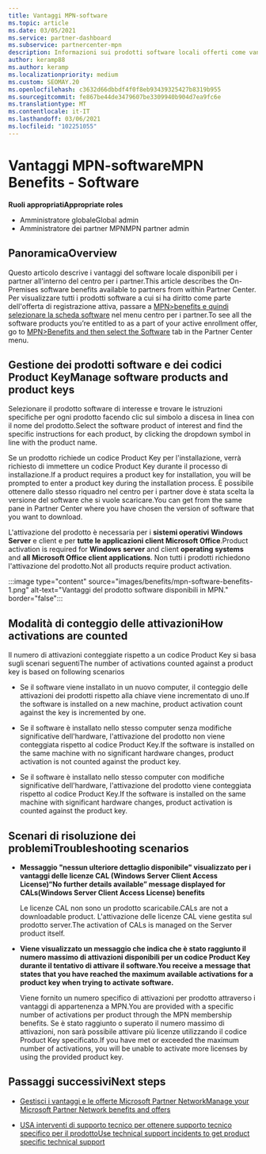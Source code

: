 ```yaml
---
title: Vantaggi MPN-software
ms.topic: article
ms.date: 03/05/2021
ms.service: partner-dashboard
ms.subservice: partnercenter-mpn
description: Informazioni sui prodotti software locali offerti come vantaggi Microsoft Partner Network (MPN)
author: keramp88
ms.author: keramp
ms.localizationpriority: medium
ms.custom: SEOMAY.20
ms.openlocfilehash: c3632d66dbbdf4f0f8eb93439325427b8319b955
ms.sourcegitcommit: fe867be44de3479607be3309940b904d7ea9fc6e
ms.translationtype: MT
ms.contentlocale: it-IT
ms.lasthandoff: 03/06/2021
ms.locfileid: "102251055"
---
```

# <a name="mpn-benefits---software"></a><span data-ttu-id="49042-103">Vantaggi MPN-software</span><span class="sxs-lookup"><span data-stu-id="49042-103">MPN Benefits - Software</span></span>

<span data-ttu-id="49042-104">**Ruoli appropriati**</span><span class="sxs-lookup"><span data-stu-id="49042-104">**Appropriate roles**</span></span>

- <span data-ttu-id="49042-105">Amministratore globale</span><span class="sxs-lookup"><span data-stu-id="49042-105">Global admin</span></span>
- <span data-ttu-id="49042-106">Amministratore dei partner MPN</span><span class="sxs-lookup"><span data-stu-id="49042-106">MPN partner admin</span></span>

## <a name="overview"></a><span data-ttu-id="49042-107">Panoramica</span><span class="sxs-lookup"><span data-stu-id="49042-107">Overview</span></span>

<span data-ttu-id="49042-108">Questo articolo descrive i vantaggi del software locale disponibili per i partner all'interno del centro per i partner.</span><span class="sxs-lookup"><span data-stu-id="49042-108">This article describes the On-Premises software benefits available to partners from within Partner Center.</span></span> <span data-ttu-id="49042-109">Per visualizzare tutti i prodotti software a cui si ha diritto come parte dell'offerta di registrazione attiva, passare a  [MPN>benefits e quindi selezionare la scheda software](https://partner.microsoft.com/dashboard/mpn/membership/benefits/software) nel menu centro per i partner.</span><span class="sxs-lookup"><span data-stu-id="49042-109">To see all the software products you’re entitled to as a part of your active enrollment offer, go to  [MPN>Benefits and then select the Software](https://partner.microsoft.com/dashboard/mpn/membership/benefits/software) tab in the Partner Center menu.</span></span>  

## <a name="manage-software-products-and-product-keys"></a><span data-ttu-id="49042-110">Gestione dei prodotti software e dei codici Product Key</span><span class="sxs-lookup"><span data-stu-id="49042-110">Manage software products and product keys</span></span>

<span data-ttu-id="49042-111">Selezionare il prodotto software di interesse e trovare le istruzioni specifiche per ogni prodotto facendo clic sul simbolo a discesa in linea con il nome del prodotto.</span><span class="sxs-lookup"><span data-stu-id="49042-111">Select the software product of  interest and find the specific instructions for each product, by clicking the dropdown symbol in line with the product name.</span></span>

<span data-ttu-id="49042-112">Se un prodotto richiede un codice Product Key per l'installazione, verrà richiesto di immettere un codice Product Key durante il processo di installazione.</span><span class="sxs-lookup"><span data-stu-id="49042-112">If a product requires a product key for installation, you will be prompted to enter a product key during the installation process.</span></span> <span data-ttu-id="49042-113">È possibile ottenere dallo stesso riquadro nel centro per i partner dove è stata scelta la versione del software che si vuole scaricare.</span><span class="sxs-lookup"><span data-stu-id="49042-113">You can get from the same pane in Partner Center where you have chosen the version of software that you want to download.</span></span>

<span data-ttu-id="49042-114">L'attivazione del prodotto è necessaria per i **sistemi operativi** **Windows Server** e client e per **tutte le applicazioni client Microsoft Office**.</span><span class="sxs-lookup"><span data-stu-id="49042-114">Product activation is required for **Windows server** and client **operating systems** and **all Microsoft Office client applications**.</span></span> <span data-ttu-id="49042-115">Non tutti i prodotti richiedono l'attivazione del prodotto.</span><span class="sxs-lookup"><span data-stu-id="49042-115">Not all products require product activation.</span></span>

:::image type="content" source="images/benefits/mpn-software-benefits-1.png" alt-text="Vantaggi del prodotto software disponibili in MPN." border="false":::

## <a name="how-activations-are-counted"></a><span data-ttu-id="49042-117">Modalità di conteggio delle attivazioni</span><span class="sxs-lookup"><span data-stu-id="49042-117">How activations are counted</span></span>

<span data-ttu-id="49042-118">Il numero di attivazioni conteggiate rispetto a un codice Product Key si basa sugli scenari seguenti</span><span class="sxs-lookup"><span data-stu-id="49042-118">The number of activations counted against a product key is based on following scenarios</span></span>

- <span data-ttu-id="49042-119">Se il software viene installato in un nuovo computer, il conteggio delle attivazioni dei prodotti rispetto alla chiave viene incrementato di uno.</span><span class="sxs-lookup"><span data-stu-id="49042-119">If the software is installed on a new machine, product activation count against the key is incremented by one.</span></span>
 
- <span data-ttu-id="49042-120">Se il software è installato nello stesso computer senza modifiche significative dell'hardware, l'attivazione del prodotto non viene conteggiata rispetto al codice Product Key.</span><span class="sxs-lookup"><span data-stu-id="49042-120">If the software is installed on the same machine with no significant hardware changes, product activation is not counted against the product key.</span></span>

- <span data-ttu-id="49042-121">Se il software è installato nello stesso computer con modifiche significative dell'hardware, l'attivazione del prodotto viene conteggiata rispetto al codice Product Key.</span><span class="sxs-lookup"><span data-stu-id="49042-121">If the software is installed on the same machine with significant hardware changes, product activation is counted against the product key.</span></span>

## <a name="troubleshooting-scenarios"></a><span data-ttu-id="49042-122">Scenari di risoluzione dei problemi</span><span class="sxs-lookup"><span data-stu-id="49042-122">Troubleshooting scenarios</span></span>

- <span data-ttu-id="49042-123">**Messaggio "nessun ulteriore dettaglio disponibile" visualizzato per i vantaggi delle licenze CAL (Windows Server Client Access License)**</span><span class="sxs-lookup"><span data-stu-id="49042-123">**“No further details available” message displayed for CALs(Windows Server Client Access License) benefits**</span></span>

    <span data-ttu-id="49042-124">Le licenze CAL non sono un prodotto scaricabile.</span><span class="sxs-lookup"><span data-stu-id="49042-124">CALs are not a downloadable product.</span></span> <span data-ttu-id="49042-125">L'attivazione delle licenze CAL viene gestita sul prodotto server.</span><span class="sxs-lookup"><span data-stu-id="49042-125">The activation of CALs is managed on the Server product itself.</span></span>

- <span data-ttu-id="49042-126">**Viene visualizzato un messaggio che indica che è stato raggiunto il numero massimo di attivazioni disponibili per un codice Product Key durante il tentativo di attivare il software.**</span><span class="sxs-lookup"><span data-stu-id="49042-126">**You receive a message that states that you have reached the maximum available activations for a product key when trying to activate software.**</span></span>

    <span data-ttu-id="49042-127">Viene fornito un numero specifico di attivazioni per prodotto attraverso i vantaggi di appartenenza a MPN.</span><span class="sxs-lookup"><span data-stu-id="49042-127">You are provided with a specific number of activations per product through the MPN membership benefits.</span></span> <span data-ttu-id="49042-128">Se è stato raggiunto o superato il numero massimo di attivazioni, non sarà possibile attivare più licenze utilizzando il codice Product Key specificato.</span><span class="sxs-lookup"><span data-stu-id="49042-128">If you have met or exceeded the maximum number of activations, you will be unable to activate more licenses by using the provided product key.</span></span>


 ## <a name="next-steps"></a><span data-ttu-id="49042-129">Passaggi successivi</span><span class="sxs-lookup"><span data-stu-id="49042-129">Next steps</span></span>

- [<span data-ttu-id="49042-130">Gestisci i vantaggi e le offerte Microsoft Partner Network</span><span class="sxs-lookup"><span data-stu-id="49042-130">Manage your Microsoft Partner Network benefits and offers</span></span>](manage-your-partner-network-benefits.md)

- [<span data-ttu-id="49042-131">USA interventi di supporto tecnico per ottenere supporto tecnico specifico per il prodotto</span><span class="sxs-lookup"><span data-stu-id="49042-131">Use technical support incidents to get product specific technical support</span></span>](mpn-benefits-technical-support.md)



